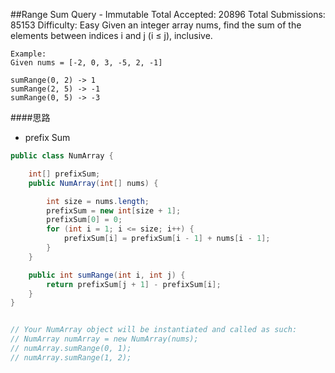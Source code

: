 ##Range Sum Query - Immutable
	Total Accepted: 20896 Total Submissions: 85153 Difficulty: Easy
	Given an integer array nums, find the sum of the elements between indices i and j (i ≤ j), inclusive.

	Example:
	Given nums = [-2, 0, 3, -5, 2, -1]

	sumRange(0, 2) -> 1
	sumRange(2, 5) -> -1
	sumRange(0, 5) -> -3

####思路
- prefix Sum

```java
public class NumArray {

    int[] prefixSum;
    public NumArray(int[] nums) {

        int size = nums.length;
        prefixSum = new int[size + 1];
        prefixSum[0] = 0;
        for (int i = 1; i <= size; i++) {
            prefixSum[i] = prefixSum[i - 1] + nums[i - 1];
        }
    }

    public int sumRange(int i, int j) {
        return prefixSum[j + 1] - prefixSum[i];
    }
}


// Your NumArray object will be instantiated and called as such:
// NumArray numArray = new NumArray(nums);
// numArray.sumRange(0, 1);
// numArray.sumRange(1, 2);
```
